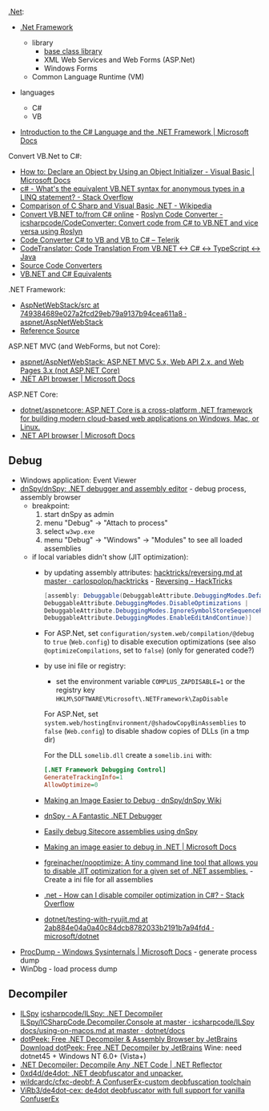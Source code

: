 [.Net](https://fr.wikipedia.org/wiki/Microsoft_.NET):
- [.Net Framework](https://fr.wikipedia.org/wiki/Framework_.NET)
  - library
    - [base class library](https://fr.wikipedia.org/wiki/Base_Class_Library)
    - XML Web Services and Web Forms (ASP.Net)
    - Windows Forms
  - Common Language Runtime (VM)
- languages
  - C#
  - VB

- [Introduction to the C# Language and the .NET Framework | Microsoft Docs](https://docs.microsoft.com/en-us/dotnet/csharp/getting-started/introduction-to-the-csharp-language-and-the-net-framework)

Convert VB.Net to C#:

- [How to: Declare an Object by Using an Object Initializer - Visual Basic | Microsoft Docs](https://docs.microsoft.com/en-us/dotnet/visual-basic/programming-guide/language-features/objects-and-classes/how-to-declare-an-object-by-using-an-object-initializer)
- [c# - What's the equivalent VB.NET syntax for anonymous types in a LINQ statement? - Stack Overflow](https://stackoverflow.com/questions/3142225/whats-the-equivalent-vb-net-syntax-for-anonymous-types-in-a-linq-statement/32283458#32283458)
- [Comparison of C Sharp and Visual Basic .NET - Wikipedia](https://en.wikipedia.org/wiki/Comparison_of_C_Sharp_and_Visual_Basic_.NET)
- [Convert VB.NET to/from C# online](https://codeconverter.icsharpcode.net/) - [Roslyn Code Converter - icsharpcode/CodeConverter: Convert code from C# to VB.NET and vice versa using Roslyn](https://github.com/icsharpcode/CodeConverter/)
- [Code Converter C# to VB and VB to C# – Telerik](https://converter.telerik.com/)
- [CodeTranslator: Code Translation From VB.NET <-> C# <-> TypeScript <-> Java](https://www.carlosag.net/tools/codetranslator/)
- [Source Code Converters](https://www.tangiblesoftwaresolutions.com/)
- [VB.NET and C# Equivalents](https://www.tangiblesoftwaresolutions.com/vb-and-csharp-equivalents.html)

.NET Framework:

- [AspNetWebStack/src at 749384689e027a2fcd29eb79a9137b94cea611a8 · aspnet/AspNetWebStack](https://github.com/aspnet/AspNetWebStack/tree/749384689e027a2fcd29eb79a9137b94cea611a8/src)
- [Reference Source](https://referencesource.microsoft.com/)

ASP.NET MVC (and WebForms, but not Core):

- [aspnet/AspNetWebStack: ASP.NET MVC 5.x, Web API 2.x, and Web Pages 3.x (not ASP.NET Core)](https://github.com/aspnet/AspNetWebStack)
- [.NET API browser | Microsoft Docs](https://docs.microsoft.com/en-us/dotnet/api/?view=aspnet-mvc-5.2)

ASP.NET Core:

- [dotnet/aspnetcore: ASP.NET Core is a cross-platform .NET framework for building modern cloud-based web applications on Windows, Mac, or Linux.](https://github.com/dotnet/aspnetcore)
- [.NET API browser | Microsoft Docs](https://docs.microsoft.com/en-us/dotnet/api/?view=aspnetcore-3.1)

## Debug

- Windows application: Event Viewer
- [dnSpy/dnSpy: .NET debugger and assembly editor](https://github.com/dnSpy/dnSpy) - debug process, assembly browser
	- breakpoint:
		1. start dnSpy as admin
		2. menu "Debug" -> "Attach to process"
		3. select `w3wp.exe`
		4. menu "Debug" -> "Windows" -> "Modules" to see all loaded assemblies
	- if local variables didn't show (JIT optimization):
		- by updating assembly attributes: [hacktricks/reversing.md at master · carlospolop/hacktricks](https://github.com/carlospolop/hacktricks/blob/master/exploiting/reversing.md#dnspy-debugging) - [Reversing - HackTricks](https://web.archive.org/web/20201118144644/https://book.hacktricks.xyz/exploiting/reversing#dnspy-debugging)
			```csharp
			[assembly: Debuggable(DebuggableAttribute.DebuggingModes.Default |
			DebuggableAttribute.DebuggingModes.DisableOptimizations |
			DebuggableAttribute.DebuggingModes.IgnoreSymbolStoreSequencePoints |
			DebuggableAttribute.DebuggingModes.EnableEditAndContinue)]
			```
		- For ASP.Net, set `configuration/system.web/compilation/@debug` to `true` (`Web.config`) to disable execution optimizations (see also `@optimizeCompilations`, set to `false`) (only for generated code?)
		- by use ini file or registry:
			- set the environment variable `COMPLUS_ZAPDISABLE=1`  or the registry key `HKLM\SOFTWARE\Microsoft\.NETFramework\ZapDisable`

			For ASP.Net, set `system.web/hostingEnvironment/@shadowCopyBinAssemblies` to `false` (`Web.config`) to disable shadow copies of DLLs (in a tmp dir)

			For the DLL `somelib.dll` create a `somelib.ini` with:
			```ini
			[.NET Framework Debugging Control]
			GenerateTrackingInfo=1
			AllowOptimize=0
			```

		- [Making an Image Easier to Debug · dnSpy/dnSpy Wiki](https://github.com/dnSpy/dnSpy/wiki/Making-an-Image-Easier-to-Debug)
		- [dnSpy - A Fantastic .NET Debugger](https://web.archive.org/web/20200129155827/http://omnine.blogspot.com/2016/11/dnspy-fantastic-net-debugger.html#!http://web.archive.org/web/20201120101936/http://omnine.blogspot.com/2016/11/dnspy-fantastic-net-debugger.html)
		- [Easily debug Sitecore assemblies using dnSpy](https://web.archive.org/web/20201107225457/https://blog.richardszalay.com/2019/06/14/debugging-sitecore-assemblies/)
		- [Making an image easier to debug in .NET | Microsoft Docs](https://web.archive.org/web/20201120104100/https://docs.microsoft.com/en-us/dotnet/framework/debug-trace-profile/making-an-image-easier-to-debug?redirectedfrom=MSDN)
		- [fgreinacher/nooptimize: A tiny command line tool that allows you to disable JIT optimization for a given set of .NET assemblies.](https://github.com/fgreinacher/nooptimize) - Create a ini file for all assemblies

		- [.net - How can I disable compiler optimization in C#? - Stack Overflow](https://stackoverflow.com/questions/1199204/how-can-i-disable-compiler-optimization-in-c)
		- [dotnet/testing-with-ryujit.md at 2ab884e04a0a40c84dcb8782033b2191b7a94fd4 · microsoft/dotnet](https://github.com/microsoft/dotnet/blob/2ab884e04a0a40c84dcb8782033b2191b7a94fd4/Documentation/testing-with-ryujit.md)
- [ProcDump - Windows Sysinternals | Microsoft Docs](https://docs.microsoft.com/en-us/sysinternals/downloads/procdump) - generate process dump
- WinDbg - load process dump

## Decompiler

- [ILSpy](http://ilspy.net/) [icsharpcode/ILSpy: .NET Decompiler](https://github.com/icsharpcode/ILSpy)
	[ILSpy/ICSharpCode.Decompiler.Console at master · icsharpcode/ILSpy](https://github.com/icsharpcode/ILSpy/tree/master/ICSharpCode.Decompiler.Console)
	[docs/using-on-macos.md at master · dotnet/docs](https://github.com/dotnet/docs/blob/master/docs/core/tutorials/using-on-macos.md)
- [dotPeek: Free .NET Decompiler & Assembly Browser by JetBrains](https://www.jetbrains.com/decompiler/)
	[Download dotPeek: Free .NET Decompiler by JetBrains](https://www.jetbrains.com/decompiler/download/#section=standalone)
	Wine: need dotnet45 + Windows NT 6.0+ (Vista+)
- [.NET Decompiler: Decompile Any .NET Code | .NET Reflector](https://www.red-gate.com/products/dotnet-development/reflector/)
- [0xd4d/de4dot: .NET deobfuscator and unpacker.](https://github.com/0xd4d/de4dot)
- [wildcardc/cfxc-deobf: A ConfuserEx-custom deobfuscation toolchain](https://github.com/wildcardc/cfxc-deobf)
- [ViRb3/de4dot-cex: de4dot deobfuscator with full support for vanilla ConfuserEx](https://github.com/ViRb3/de4dot-cex)

